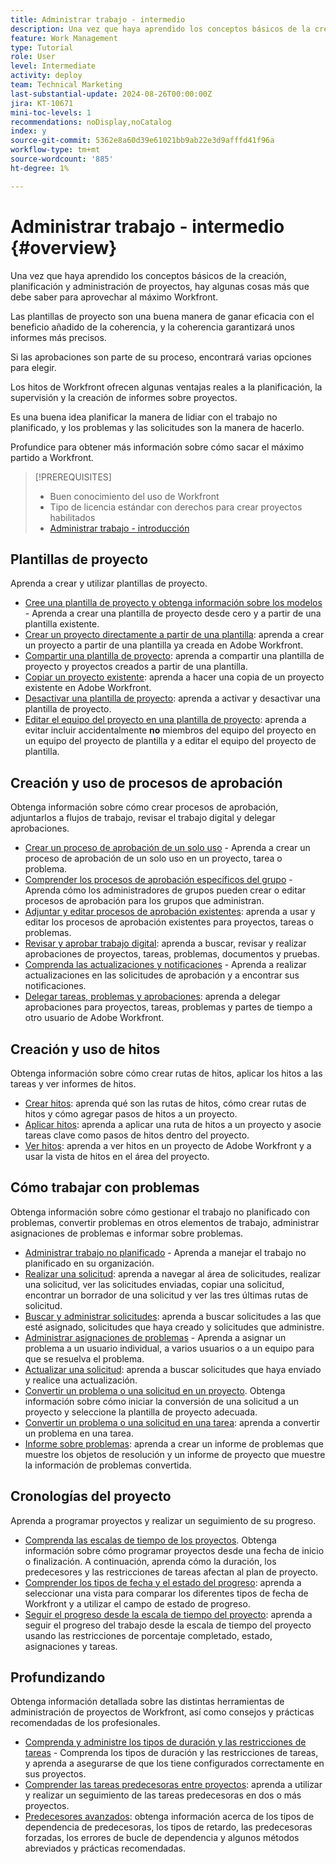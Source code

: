 ```yaml
---
title: Administrar trabajo - intermedio
description: Una vez que haya aprendido los conceptos básicos de la creación, planificación y administración de proyectos, hay algunas cosas más que debe saber para aprovechar al máximo Workfront.
feature: Work Management
type: Tutorial
role: User
level: Intermediate
activity: deploy
team: Technical Marketing
last-substantial-update: 2024-08-26T00:00:00Z
jira: KT-10671
mini-toc-levels: 1
recommendations: noDisplay,noCatalog
index: y
source-git-commit: 5362e8a60d39e61021bb9ab22e3d9afffd41f96a
workflow-type: tm+mt
source-wordcount: '885'
ht-degree: 1%

---
```



# Administrar trabajo - intermedio {#overview}

Una vez que haya aprendido los conceptos básicos de la creación, planificación y administración de proyectos, hay algunas cosas más que debe saber para aprovechar al máximo Workfront.

Las plantillas de proyecto son una buena manera de ganar eficacia con el beneficio añadido de la coherencia, y la coherencia garantizará unos informes más precisos.

Si las aprobaciones son parte de su proceso, encontrará varias opciones para elegir.

Los hitos de Workfront ofrecen algunas ventajas reales a la planificación, la supervisión y la creación de informes sobre proyectos.

Es una buena idea planificar la manera de lidiar con el trabajo no planificado, y los problemas y las solicitudes son la manera de hacerlo.

Profundice para obtener más información sobre cómo sacar el máximo partido a Workfront.

>[!PREREQUISITES]
>
>* Buen conocimiento del uso de Workfront
>* Tipo de licencia estándar con derechos para crear proyectos habilitados
>* [Administrar trabajo - introducción](https://experienceleague.adobe.com/?recommended=Workfront-U-1-2022.1.planners)


## Plantillas de proyecto

Aprenda a crear y utilizar plantillas de proyecto.

* [Cree una plantilla de proyecto y obtenga información sobre los modelos](create-a-project-template.md) - Aprenda a crear una plantilla de proyecto desde cero y a partir de una plantilla existente.
* [Crear un proyecto directamente a partir de una plantilla](create-a-project-directly-from-a-template.md): aprenda a crear un proyecto a partir de una plantilla ya creada en Adobe Workfront.
* [Compartir una plantilla de proyecto](share-a-project-template.md): aprenda a compartir una plantilla de proyecto y proyectos creados a partir de una plantilla.
* [Copiar un proyecto existente](/help/manage-work/manage-projects/copy-an-existing-project.md): aprenda a hacer una copia de un proyecto existente en Adobe Workfront.
* [Desactivar una plantilla de proyecto](deactivate-a-project-template.md): aprenda a activar y desactivar una plantilla de proyecto.
* [Editar el equipo del proyecto en una plantilla de proyecto](edit-the-project-team-in-a-project-template.md): aprenda a evitar incluir accidentalmente **no** miembros del equipo del proyecto en un equipo del proyecto de plantilla y a editar el equipo del proyecto de plantilla.


## Creación y uso de procesos de aprobación

Obtenga información sobre cómo crear procesos de aprobación, adjuntarlos a flujos de trabajo, revisar el trabajo digital y delegar aprobaciones.

* [Crear un proceso de aprobación de un solo uso](create-a-single-use-approval-process.md) - Aprenda a crear un proceso de aprobación de un solo uso en un proyecto, tarea o problema.
* [Comprender los procesos de aprobación específicos del grupo](group-specific-approval-processes.md) - Aprenda cómo los administradores de grupos pueden crear o editar procesos de aprobación para los grupos que administran.
* [Adjuntar y editar procesos de aprobación existentes](attach-and-edit-existing-approval-processes.md): aprenda a usar y editar los procesos de aprobación existentes para proyectos, tareas o problemas.
* [Revisar y aprobar trabajo digital](review-and-approve-digital-work.md): aprenda a buscar, revisar y realizar aprobaciones de proyectos, tareas, problemas, documentos y pruebas.
* [Comprenda las actualizaciones y notificaciones](understand-updates-and-notifications.md) - Aprenda a realizar actualizaciones en las solicitudes de aprobación y a encontrar sus notificaciones.
* [Delegar tareas, problemas y aprobaciones](delegate-approvals.md): aprenda a delegar aprobaciones para proyectos, tareas, problemas y partes de tiempo a otro usuario de Adobe Workfront.


## Creación y uso de hitos

Obtenga información sobre cómo crear rutas de hitos, aplicar los hitos a las tareas y ver informes de hitos.

* [Crear hitos](creating-milestones.md): aprenda qué son las rutas de hitos, cómo crear rutas de hitos y cómo agregar pasos de hitos a un proyecto.
* [Aplicar hitos](apply-milestones.md): aprenda a aplicar una ruta de hitos a un proyecto y asocie tareas clave como pasos de hitos dentro del proyecto.
* [Ver hitos](view-milestones.md): aprenda a ver hitos en un proyecto de Adobe Workfront y a usar la vista de hitos en el área del proyecto.

## Cómo trabajar con problemas

Obtenga información sobre cómo gestionar el trabajo no planificado con problemas, convertir problemas en otros elementos de trabajo, administrar asignaciones de problemas e informar sobre problemas.

* [Administrar trabajo no planificado](handle-unplanned-work.md) - Aprenda a manejar el trabajo no planificado en su organización.
* [Realizar una solicitud](make-a-request.md): aprenda a navegar al área de solicitudes, realizar una solicitud, ver las solicitudes enviadas, copiar una solicitud, encontrar un borrador de una solicitud y ver las tres últimas rutas de solicitud.
* [Buscar y administrar solicitudes](find-requests.md): aprenda a buscar solicitudes a las que esté asignado, solicitudes que haya creado y solicitudes que administre.
* [Administrar asignaciones de problemas](manage-issue-assignments.md) - Aprenda a asignar un problema a un usuario individual, a varios usuarios o a un equipo para que se resuelva el problema.
* [Actualizar una solicitud](update-a-request.md): aprenda a buscar solicitudes que haya enviado y realice una actualización.
* [Convertir un problema o una solicitud en un proyecto](create-a-project-from-a-request.md). Obtenga información sobre cómo iniciar la conversión de una solicitud a un proyecto y seleccione la plantilla de proyecto adecuada.
* [Convertir un problema o una solicitud en una tarea](convert-issues-to-other-work-items.md): aprenda a convertir un problema en una tarea.
* [Informe sobre problemas](report-on-issues.md): aprenda a crear un informe de problemas que muestre los objetos de resolución y un informe de proyecto que muestre la información de problemas convertida.

## Cronologías del proyecto

Aprenda a programar proyectos y realizar un seguimiento de su progreso.

* [Comprenda las escalas de tiempo de los proyectos](understand-project-timelines.md). Obtenga información sobre cómo programar proyectos desde una fecha de inicio o finalización. A continuación, aprenda cómo la duración, los predecesores y las restricciones de tareas afectan al plan de proyecto.
* [Comprender los tipos de fecha y el estado del progreso](understand-task-dates-and-progress-status.md): aprenda a seleccionar una vista para comparar los diferentes tipos de fecha de Workfront y a utilizar el campo de estado de progreso.
* [Seguir el progreso desde la escala de tiempo del proyecto](track-work-progress-from-the-project-timeline.md): aprenda a seguir el progreso del trabajo desde la escala de tiempo del proyecto usando las restricciones de porcentaje completado, estado, asignaciones y tareas.

## Profundizando

Obtenga información detallada sobre las distintas herramientas de administración de proyectos de Workfront, así como consejos y prácticas recomendadas de los profesionales.    

* [Comprenda y administre los tipos de duración y las restricciones de tareas](understand-and-manage-duration-types-and-task-constraints.md) - Comprenda los tipos de duración y las restricciones de tareas, y aprenda a asegurarse de que los tiene configurados correctamente en sus proyectos.
* [Comprender las tareas predecesoras entre proyectos](understand-cross-project-predecessors.md): aprenda a utilizar y realizar un seguimiento de las tareas predecesoras en dos o más proyectos.
* [Predecesores avanzados](advanced-predecessors.md): obtenga información acerca de los tipos de dependencia de predecesoras, los tipos de retardo, las predecesoras forzadas, los errores de bucle de dependencia y algunos métodos abreviados y prácticas recomendadas.
